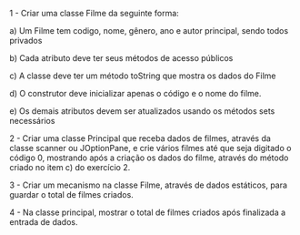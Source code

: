 1 - Criar uma classe Filme da seguinte forma:

a)      Um Filme tem codigo, nome, gênero, ano e autor principal, sendo todos privados

b)      Cada atributo deve ter seus métodos de acesso públicos

c)      A classe deve ter um método toString que mostra os dados do Filme

d)      O construtor deve inicializar apenas o código e o nome do filme.

e)      Os demais atributos devem ser atualizados usando os métodos sets necessários

2 - Criar uma classe Principal que receba dados de filmes, através da classe scanner ou JOptionPane, e crie vários filmes até que seja digitado o código 0, mostrando após a criação os dados do filme, através do método criado no item c) do exercício 2.

3 - Criar um mecanismo na classe Filme, através de dados estáticos, para guardar o total de filmes criados.

4 - Na classe principal, mostrar o total de filmes criados após finalizada a entrada de dados.